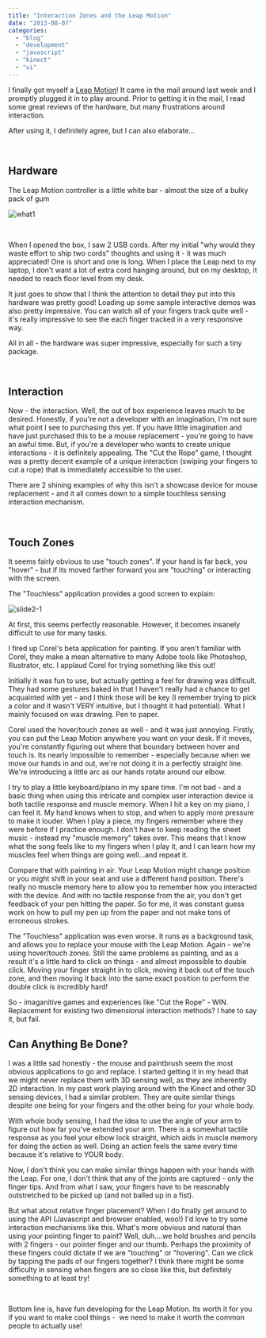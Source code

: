 ```yaml
---
title: "Interaction Zones and the Leap Motion"
date: "2013-08-07"
categories:
  - "blog"
  - "development"
  - "javascript"
  - "kinect"
  - "ui"
---
```


I finally got myself a [Leap Motion](https://www.leapmotion.com/)! It came in the mail around last week and I promptly plugged it in to play around. Prior to getting it in the mail, I read some great reviews of the hardware, but many frustrations around interaction.

After using it, I definitely agree, but I can also elaborate...

 

## Hardware

The Leap Motion controller is a little white bar - almost the size of a bulky pack of gum

![what1](https://d2ypg8o05lff0b.cloudfront.net/wp-content/uploads/2013/08/what1_desktop-9ccf2bb953da97fb3e713dbd47338561-e1375897900508.jpg)

 

When I opened the box, I saw 2 USB cords. After my initial "why would they waste effort to ship two cords" thoughts and using it - it was much appreciated! One is short and one is long. When I place the Leap next to my laptop, I don't want a lot of extra cord hanging around, but on my desktop, it needed to reach floor level from my desk.

It just goes to show that I think the attention to detail they put into this hardware was pretty good! Loading up some sample interactive demos was also pretty impressive. You can watch all of your fingers track quite well - it's really impressive to see the each finger tracked in a very responsive way.

All in all - the hardware was super impressive, especially for such a tiny package.

 

## Interaction

Now - the interaction. Well, the out of box experience leaves much to be desired. Honestly, if you're not a developer with an imagination, I'm not sure what point I see to purchasing this yet. If you have little imagination and have just purchased this to be a mouse replacement - you're going to have an awful time. But, if you're a developer who wants to create unique interactions - it is definitely appealing. The "Cut the Rope" game, I thought was a pretty decent example of a unique interaction (swiping your fingers to cut a rope) that is immediately accessible to the user.

There are 2 shining examples of why this isn't a showcase device for mouse replacement - and it all comes down to a simple touchless sensing interaction mechanism.

 

## Touch Zones

It seems fairly obvious to use "touch zones". If your hand is far back, you "hover" - but if its moved farther forward you are "touching" or interacting with the screen.

The "Touchless" application provides a good screen to explain:

![slide2-1](https://d2ypg8o05lff0b.cloudfront.net/wp-content/uploads/2013/08/slide2-1-e1375898666547.png)

At first, this seems perfectly reasonable. However, it becomes insanely difficult to use for many tasks.

I fired up Corel's beta application for painting. If you aren't familiar with Corel, they make a mean alternative to many Adobe tools like Photoshop, Illustrator, etc. I applaud Corel for trying something like this out!

Initially it was fun to use, but actually getting a feel for drawing was difficult. They had some gestures baked in that I haven't really had a chance to get acquainted with yet - and I think those will be key (I remember trying to pick a color and it wasn't VERY intuitive, but I thought it had potential). What I mainly focused on was drawing. Pen to paper.

Corel used the hover/touch zones as well - and it was just annoying. Firstly, you can put the Leap Motion anywhere you want on your desk. If it moves, you're constantly figuring out where that boundary between hover and touch is. Its nearly impossible to remember - especially because when we move our hands in and out, we're not doing it in a perfectly straight line. We're introducing a little arc as our hands rotate around our elbow.

I try to play a little keyboard/piano in my spare time. I'm not bad - and a basic thing when using this intricate and complex user interaction device is both tactile response and muscle memory. When I hit a key on my piano, I can feel it. My hand knows when to stop, and when to apply more pressure to make it louder. When I play a piece, my fingers remember where they were before if I practice enough. I don't have to keep reading the sheet music - instead my "muscle memory" takes over. This means that I know what the song feels like to my fingers when I play it, and I can learn how my muscles feel when things are going well...and repeat it.

Compare that with painting in air. Your Leap Motion might change position or you might shift in your seat and use a different hand position. There's really no muscle memory here to allow you to remember how you interacted with the device. And with no tactile response from the air, you don't get feedback of your pen hitting the paper. So for me, it was constant guess work on how to pull my pen up from the paper and not make tons of erroneous strokes.

The "Touchless" application was even worse. It runs as a background task, and allows you to replace your mouse with the Leap Motion. Again - we're using hover/touch zones. Still the same problems as painting, and as a result it's a little hard to click on things - and almost impossible to double click. Moving your finger straight in to click, moving it back out of the touch zone, and then moving it back into the same exact position to perform the double click is incredibly hard!

So - imaganitive games and experiences like "Cut the Rope" - WIN. Replacement for existing two dimensional interaction methods? I hate to say it, but fail.

## Can Anything Be Done?

I was a little sad honestly - the mouse and paintbrush seem the most obvious applications to go and replace. I started getting it in my head that we might never replace them with 3D sensing well, as they are inherently 2D interaction. In my past work playing around with the Kinect and other 3D sensing devices, I had a similar problem. They are quite similar things despite one being for your fingers and the other being for your whole body.

With whole body sensing, I had the idea to use the angle of your arm to figure out how far you've extended your arm. There is a somewhat tactile response as you feel your elbow lock straight, which aids in muscle memory for doing the action as well. Doing an action feels the same every time because it's relative to YOUR body.

Now, I don't think you can make similar things happen with your hands with the Leap. For one, I don't think that any of the joints are captured - only the finger tips. And from what I saw, your fingers have to be reasonably outstretched to be picked up (and not balled up in a fist).

But what about relative finger placement? When I do finally get around to using the API (Javascript and browser enabled, woo!) I'd love to try some interaction mechanisms like this. What's more obvious and natural than using your pointing finger to paint? Well, duh....we hold brushes and pencils with 2 fingers - our pointer finger and our thumb. Perhaps the proximity of these fingers could dictate if we are "touching" or "hovering". Can we click by tapping the pads of our fingers together? I think there might be some difficulty in sensing when fingers are so close like this, but definitely something to at least try!

 

Bottom line is, have fun developing for the Leap Motion. Its worth it for you if you want to make cool things -  we need to make it worth the common people to actually use!
